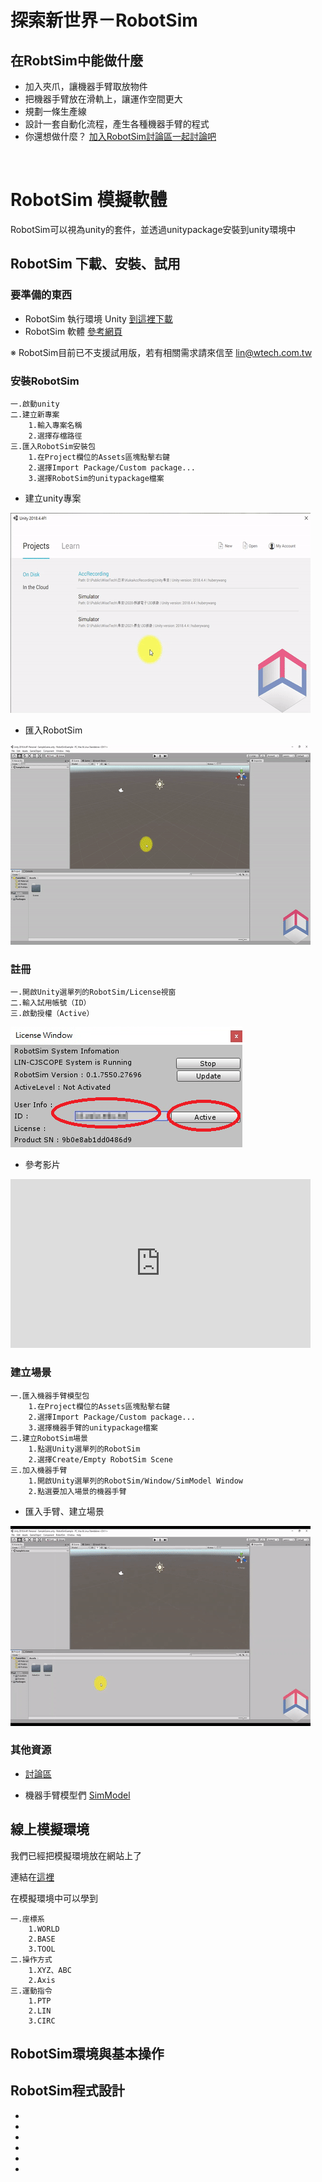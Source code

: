 # 探索新世界－RobotSim

## 在RobtSim中能做什麼

- 加入夾爪，讓機器手臂取放物件
- 把機器手臂放在滑軌上，讓運作空間更大
- 規劃一條生產線
- 設計一套自動化流程，產生各種機器手臂的程式
- 你還想做什麼？ [加入RobotSim討論區一起討論吧](http://forum.wtech.com.tw/viewforum.php?f=17&sid=4a42cdd8643e5518dd23f732ca23f0c4)

<br/>

# RobotSim 模擬軟體

RobotSim可以視為unity的套件，並透過unitypackage安裝到unity環境中

## RobotSim 下載、安裝、試用

### 要準備的東西

- RobotSim 執行環境 Unity [到這裡下載](https://store.unity.com/#plans-individual)
- RobotSim 軟體 [參考網頁](http://www.wtech.com.tw/robotsim/download)

※ RobotSim目前已不支援試用版，若有相關需求請來信至 lin@wtech.com.tw

### 安裝RobotSim

    一.啟動unity
    二.建立新專案
        1.輸入專案名稱
        2.選擇存檔路徑
    三.匯入RobotSim安裝包
        1.在Project欄位的Assets區塊點擊右鍵
        2.選擇Import Package/Custom package...
        3.選擇RobotSim的unitypackage檔案

- 建立unity專案

![Image](./img/Sim/CreateUnityProject.gif)

- 匯入RobotSim

![Image](./img/Sim/ImportRobotSim.gif)

### 註冊

    一.開啟Unity選單列的RobotSim/License視窗
    二.輸入試用帳號（ID）
    三.啟動授權（Active）

![Image](./img/Sim/RobotSimActive.jpg)

- 參考影片
<iframe width="480" height="270" src="https://www.youtube.com/embed/xv4v_fOwAC0?controls=0" frameborder="0" allow="accelerometer; autoplay; clipboard-write; encrypted-media; gyroscope; picture-in-picture" allowfullscreen></iframe>


### 建立場景

    一.匯入機器手臂模型包
        1.在Project欄位的Assets區塊點擊右鍵
        2.選擇Import Package/Custom package...
        3.選擇機器手臂的unitypackage檔案
    二.建立RobotSim場景
        1.點選Unity選單列的RobotSim
        2.選擇Create/Empty RobotSim Scene
    三.加入機器手臂
        1.開啟Unity選單列的RobotSim/Window/SimModel Window
        2.點選要加入場景的機器手臂


- 匯入手臂、建立場景

![Image](./img/Sim/ImportRobotCreateScene.gif)

### 其他資源

- [討論區](http://forum.wtech.com.tw/viewforum.php?f=17&sid=4a42cdd8643e5518dd23f732ca23f0c4)

- 機器手臂模型們 [SimModel](http://www.wtech.com.tw/robotsim/simmodel)

## 線上模擬環境

我們已經把模擬環境放在網站上了

連結在[這裡](http://www.wtech.com.tw/robotsim/demo)

在模擬環境中可以學到

    一.座標系
        1.WORLD
        2.BASE
        3.TOOL
    二.操作方式
        1.XYZ、ABC
        2.Axis
    三.運動指令
        1.PTP
        2.LIN
        3.CIRC

## RobotSim環境與基本操作

## RobotSim程式設計

-
-
-
-
-
-
